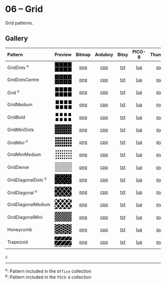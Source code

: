 # 06 – Grid

Grid patterns.

## Gallery

| Pattern | Preview | Bitmap | Arduboy | Bitsy | PICO-8 | Thumby |
| :--- | :---: | :---: | :---: | :---: | :---: | :---: |
| GridDots <sup>o</sup>| <img src="../previews/GridDots.png" width="64" height="32" loading="lazy" alt="" role="none"> | [png](png/GridDots.png) | [cpp](Grid.h#L12-L23) | [txt](Grid.bitsy.txt#L5-L14) | [lua](grid.p8.lua#L7-L19) | [py](Grid.thumby.py#L5-L16) |
| GridDotsCentre | <img src="../previews/GridDotsCentre.png" width="64" height="32" loading="lazy" alt="" role="none"> | [png](png/GridDotsCentre.png) | [cpp](Grid.h#L25-L36) | [txt](Grid.bitsy.txt#L16-L25) | [lua](grid.p8.lua#L21-L33) | [py](Grid.thumby.py#L18-L29) |
| Grid <sup>o</sup>| <img src="../previews/Grid.png" width="64" height="32" loading="lazy" alt="" role="none"> | [png](png/Grid.png) | [cpp](Grid.h#L38-L49) | [txt](Grid.bitsy.txt#L27-L36) | [lua](grid.p8.lua#L35-L47) | [py](Grid.thumby.py#L31-L42) |
| GridMedium | <img src="../previews/GridMedium.png" width="64" height="32" loading="lazy" alt="" role="none"> | [png](png/GridMedium.png) | [cpp](Grid.h#L51-L62) | [txt](Grid.bitsy.txt#L38-L47) | [lua](grid.p8.lua#L49-L61) | [py](Grid.thumby.py#L44-L55) |
| GridBold | <img src="../previews/GridBold.png" width="64" height="32" loading="lazy" alt="" role="none"> | [png](png/GridBold.png) | [cpp](Grid.h#L64-L75) | [txt](Grid.bitsy.txt#L49-L58) | [lua](grid.p8.lua#L63-L75) | [py](Grid.thumby.py#L57-L68) |
| GridMiniDots | <img src="../previews/GridMiniDots.png" width="64" height="32" loading="lazy" alt="" role="none"> | [png](png/GridMiniDots.png) | [cpp](Grid.h#L77-L89) | [txt](Grid.bitsy.txt#L60-L69) | [lua](grid.p8.lua#L77-L90) | [py](Grid.thumby.py#L70-L81) |
| GridMini <sup>o</sup>| <img src="../previews/GridMini.png" width="64" height="32" loading="lazy" alt="" role="none"> | [png](png/GridMini.png) | [cpp](Grid.h#L91-L103) | [txt](Grid.bitsy.txt#L71-L80) | [lua](grid.p8.lua#L92-L105) | [py](Grid.thumby.py#L83-L94) |
| GridMiniMedium | <img src="../previews/GridMiniMedium.png" width="64" height="32" loading="lazy" alt="" role="none"> | [png](png/GridMiniMedium.png) | [cpp](Grid.h#L105-L117) | [txt](Grid.bitsy.txt#L82-L91) | [lua](grid.p8.lua#L107-L120) | [py](Grid.thumby.py#L96-L107) |
| GridDense | <img src="../previews/GridDense.png" width="64" height="32" loading="lazy" alt="" role="none"> | [png](png/GridDense.png) | [cpp](Grid.h#L119-L131) | [txt](Grid.bitsy.txt#L93-L102) | [lua](grid.p8.lua#L122-L135) | [py](Grid.thumby.py#L109-L120) |
| GridDiagonalDots <sup>o</sup>| <img src="../previews/GridDiagonalDots.png" width="64" height="32" loading="lazy" alt="" role="none"> | [png](png/GridDiagonalDots.png) | [cpp](Grid.h#L133-L144) | [txt](Grid.bitsy.txt#L104-L113) | [lua](grid.p8.lua#L137-L149) | [py](Grid.thumby.py#L122-L133) |
| GridDiagonal <sup>o</sup>| <img src="../previews/GridDiagonal.png" width="64" height="32" loading="lazy" alt="" role="none"> | [png](png/GridDiagonal.png) | [cpp](Grid.h#L146-L157) | [txt](Grid.bitsy.txt#L115-L124) | [lua](grid.p8.lua#L151-L163) | [py](Grid.thumby.py#L135-L146) |
| GridDiagonalMedium | <img src="../previews/GridDiagonalMedium.png" width="64" height="32" loading="lazy" alt="" role="none"> | [png](png/GridDiagonalMedium.png) | [cpp](Grid.h#L159-L170) | [txt](Grid.bitsy.txt#L126-L135) | [lua](grid.p8.lua#L165-L177) | [py](Grid.thumby.py#L148-L159) |
| GridDiagonalMini | <img src="../previews/GridDiagonalMini.png" width="64" height="32" loading="lazy" alt="" role="none"> | [png](png/GridDiagonalMini.png) | [cpp](Grid.h#L172-L184) | [txt](Grid.bitsy.txt#L137-L146) | [lua](grid.p8.lua#L179-L192) | [py](Grid.thumby.py#L161-L172) |
| Honeycomb | <img src="../previews/Honeycomb.png" width="64" height="32" loading="lazy" alt="" role="none"> | [png](png/Honeycomb.png) | [cpp](Grid.h#L186-L197) | [txt](Grid.bitsy.txt#L148-L157) | [lua](grid.p8.lua#L194-L206) | [py](Grid.thumby.py#L174-L185) |
| Trapezoid | <img src="../previews/Trapezoid.png" width="64" height="32" loading="lazy" alt="" role="none"> | [png](png/Trapezoid.png) | [cpp](Grid.h#L199-L210) | [txt](Grid.bitsy.txt#L159-L168) | [lua](grid.p8.lua#L208-L220) | [py](Grid.thumby.py#L187-L198) |

[`⤴`](#gallery)

---

<sup>o</sup>: Pattern included in the `Office` collection  
<sup>p</sup>: Pattern included in the `PICO-8` collection 

<br>
